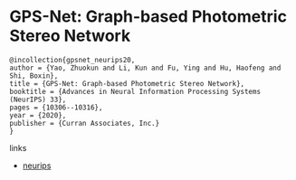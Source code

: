 # GPS-Net: Graph-based Photometric Stereo Network

```
@incollection{gpsnet_neurips20,
author = {Yao, Zhuokun and Li, Kun and Fu, Ying and Hu, Haofeng and Shi, Boxin},
title = {GPS-Net: Graph-based Photometric Stereo Network},
booktitle = {Advances in Neural Information Processing Systems (NeurIPS) 33},
pages = {10306--10316},
year = {2020},
publisher = {Curran Associates, Inc.}
}
```

links
- [neurips](https://papers.nips.cc//paper/2020/hash/7503cfacd12053d309b6bed5c89de212-Abstract.html)
